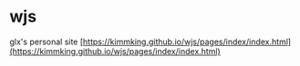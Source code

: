 # wjs
glx's personal site
[https://kimmking.github.io/wjs/pages/index/index.html](https://kimmking.github.io/wjs/pages/index/index.html)
